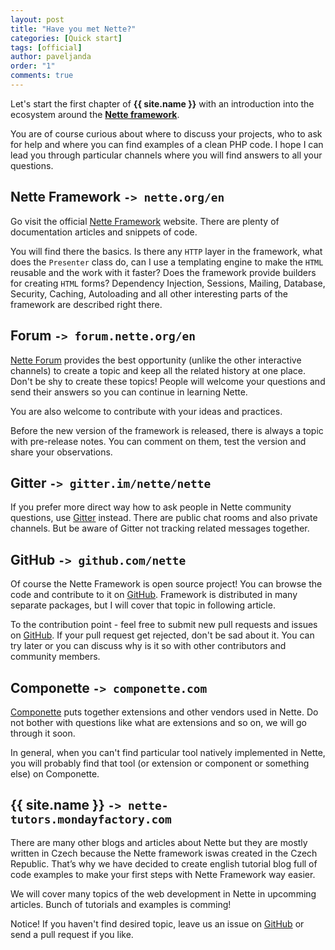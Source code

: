```yaml
---
layout: post
title: "Have you met Nette?"
categories: [Quick start]
tags: [official]
author: paveljanda
order: "1"
comments: true
---
```


Let's start the first chapter of **{{ site.name }}** with an introduction into the ecosystem around the **[Nette framework][link-nette]**.

You are of course curious about where to discuss your projects, who to ask for help and where you can find examples of a clean PHP code. I hope I can lead you through particular channels where you will find answers to all your questions.

<!--more-->

## Nette Framework `-> nette.org/en`

Go visit the official [Nette Framework][link-nette] website. There are plenty of documentation articles and snippets of code.

You will find there the basics. Is there any `HTTP` layer in the framework, what does the `Presenter` class do, can I use a templating engine to make the `HTML` reusable and the work with it faster? Does the framework provide builders for creating `HTML` forms? Dependency Injection, Sessions, Mailing, Database, Security, Caching, Autoloading and all other interesting parts of the framework are described right there.


## Forum `-> forum.nette.org/en`

[Nette Forum][link-nette-forum] provides the best opportunity (unlike the other interactive channels) to create a topic and keep all the related history at one place. Don't be shy to create these topics! People will welcome your questions and send their answers so you can continue in learning Nette.

You are also welcome to contribute with your ideas and practices.

Before the new version of the framework is released, there is always a topic with pre-release notes. You can comment on them, test the version and share your observations.


## Gitter `-> gitter.im/nette/nette`

If you prefer more direct way how to ask people in Nette community questions, use [Gitter][link-gitter] instead. There are public chat rooms and also private channels. But be aware of Gitter not tracking related messages together.


## GitHub `-> github.com/nette`

Of course the Nette Framework is open source project! You can browse the code and contribute to it on [GitHub][link-github]. Framework is distributed in many separate packages, but I will cover that topic in following article.

To the contribution point - feel free to submit new pull requests and issues on [GitHub][link-github]. If your pull request get rejected, don't be sad about it. You can try later or you can discuss why is it so with other contributors and community members.


## Componette `-> componette.com`

[Componette][link-componette] puts together extensions and other vendors used in Nette. Do not bother with questions like what are extensions and so on, we will go through it soon.

In general, when you can't find particular tool natively implemented in Nette, you will probably find that tool (or extension or component or something else) on Componette.


## {{ site.name }} `-> nette-tutors.mondayfactory.com`

There are many other blogs and articles about Nette but they are mostly written in Czech because the Nette framework iswas created in the Czech Republic. That’s why we have decided to create english tutorial blog full of code examples to make your first steps with Nette Framework way easier.

We will cover many topics of the web development in Nette in upcomming articles. Bunch of tutorials and examples is comming!

Notice! If you haven't find desired topic, leave us an issue on [GitHub][link-nette-tutors-github] or send a pull request if you like.


[link-nette]: https://nette.org/en/
[link-nette-forum]: https://forum.nette.org/en/
[link-gitter]: https://gitter.im/nette/nette
[link-github]: https://github.com/nette
[link-componette]: https://componette.com
[link-nette-tutors]: http://nette-tutors.mondayfactory.com
[link-nette-tutors-github]: https://github.com/monday-factory/nette-tutors
